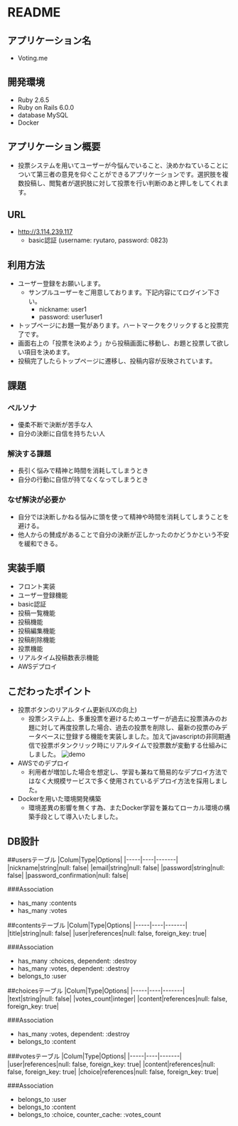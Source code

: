 # README

## アプリケーション名
- Voting.me

## 開発環境
- Ruby 2.6.5
- Ruby on Rails 6.0.0
- database MySQL
- Docker

## アプリケーション概要
- 投票システムを用いてユーザーが今悩んでいること、決めかねていることについて第三者の意見を仰ぐことができるアプリケーションです。選択肢を複数投稿し、閲覧者が選択肢に対して投票を行い判断のあと押しをしてくれます。

## URL
- http://3.114.239.117
  - basic認証 (username: ryutaro, password: 0823)

## 利用方法
- ユーザー登録をお願いします。
  - サンプルユーザーをご用意しております。下記内容にてログイン下さい。
    - nickname: user1
    - password: user1user1
- トップページにお題一覧があります。ハートマークをクリックすると投票完了です。
- 画面右上の「投票を決めよう」から投稿画面に移動し、お題と投票して欲しい項目を決めます。
- 投稿完了したらトップページに遷移し、投稿内容が反映されています。

## 課題
### ペルソナ
- 優柔不断で決断が苦手な人
- 自分の決断に自信を持ちたい人

### 解決する課題
- 長引く悩みで精神と時間を消耗してしまうとき
- 自分の行動に自信が持てなくなってしまうとき

### なぜ解決が必要か
- 自分では決断しかねる悩みに頭を使って精神や時間を消耗してしまうことを避ける。
- 他人からの賛成があることで自分の決断が正しかったのかどうかという不安を緩和できる。

## 実装手順
- フロント実装
- ユーザー登録機能
- basic認証
- 投稿一覧機能
- 投稿機能
- 投稿編集機能
- 投稿削除機能
- 投票機能
- リアルタイム投稿数表示機能
- AWSデプロイ

## こだわったポイント
- 投票ボタンのリアルタイム更新(UXの向上)
  - 投票システム上、多重投票を避けるためユーザーが過去に投票済みのお題に対して再度投票した場合、過去の投票を削除し、最新の投票のみデータベースに登録する機能を実装しました。加えてjavascriptの非同期通信で投票ボタンクリック時にリアルタイムで投票数が変動する仕組みにしました。
  ![demo](https://gyazo.com/748b2a838780a78497afb15f82ad4d08/raw)
- AWSでのデプロイ
  - 利用者が増加した場合を想定し、学習も兼ねて簡易的なデプロイ方法ではなく大規模サービスで多く使用されているデプロイ方法を採用しました。
- Dockerを用いた環境開発構築
  - 環境差異の影響を無くす為、またDocker学習を兼ねてローカル環境の構築手段として導入いたしました。


## DB設計
##usersテーブル
|Colum|Type|Options|
|-----|----|-------|
|nickname|string|null: false|
|email|string|null: false|
|password|string|null: false|
|password_confirmation|null: false|

###Association
- has_many :contents
- has_many :votes

##contentsテーブル
|Colum|Type|Options|
|-----|----|-------|
|title|string|null: false|
|user|references|null: false, foreign_key: true|

###Association
- has_many :choices, dependent: :destroy
- has_many :votes, dependent: :destroy
- belongs_to :user

##choicesテーブル
|Colum|Type|Options|
|-----|----|-------|
|text|string|null: false|
|votes_count|integer|
|content|references|null: false, foreign_key: true|

###Association
- has_many :votes, dependent: :destroy
- belongs_to :content

###votesテーブル
|Colum|Type|Options|
|-----|----|-------|
|user|references|null: false, foreign_key: true|
|content|references|null: false, foreign_key: true|
|choice|references|null: false, foreign_key: true|

###Association
- belongs_to :user
- belongs_to :content
- belongs_to :choice, counter_cache: :votes_count
